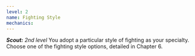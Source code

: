 ```yaml
---
level: 2
name: Fighting Style
mechanics:
---
```

_**Scout:** 2nd level_
You adopt a particular style of fighting as your specialty. Choose one of the fighting style options, detailed in Chapter 6. 